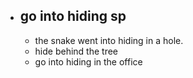 - go into hiding sp
	-
	- the snake went into hiding in a hole.
	- hide behind the tree
	- go into hiding in the office
